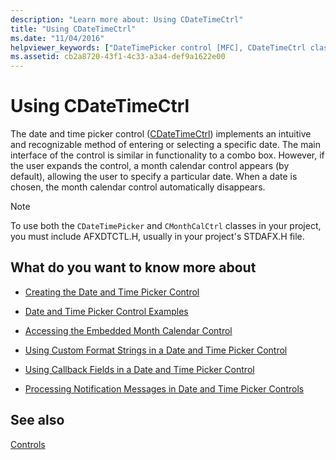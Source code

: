 ```yaml
---
description: "Learn more about: Using CDateTimeCtrl"
title: "Using CDateTimeCtrl"
ms.date: "11/04/2016"
helpviewer_keywords: ["DateTimePicker control [MFC], CDateTimeCtrl class"]
ms.assetid: cb2a8720-43f1-4c33-a3a4-def9a1622e00
---
```

# Using CDateTimeCtrl

The date and time picker control ([CDateTimeCtrl](../mfc/reference/cdatetimectrl-class.md)) implements an intuitive and recognizable method of entering or selecting a specific date. The main interface of the control is similar in functionality to a combo box. However, if the user expands the control, a month calendar control appears (by default), allowing the user to specify a particular date. When a date is chosen, the month calendar control automatically disappears.

> [!NOTE]
> To use both the `CDateTimePicker` and `CMonthCalCtrl` classes in your project, you must include AFXDTCTL.H, usually in your project's STDAFX.H file.

## What do you want to know more about

- [Creating the Date and Time Picker Control](../mfc/creating-the-date-and-time-picker-control.md)

- [Date and Time Picker Control Examples](../mfc/date-and-time-picker-control-examples.md)

- [Accessing the Embedded Month Calendar Control](../mfc/accessing-the-embedded-month-calendar-control.md)

- [Using Custom Format Strings in a Date and Time Picker Control](../mfc/using-custom-format-strings-in-a-date-and-time-picker-control.md)

- [Using Callback Fields in a Date and Time Picker Control](../mfc/using-callback-fields-in-a-date-and-time-picker-control.md)

- [Processing Notification Messages in Date and Time Picker Controls](../mfc/processing-notification-messages-in-date-and-time-picker-controls.md)

## See also

[Controls](../mfc/controls-mfc.md)
